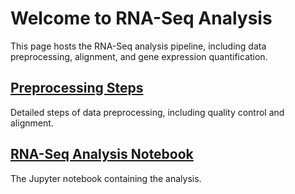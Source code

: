 # Welcome to RNA-Seq Analysis

This page hosts the RNA-Seq analysis pipeline, including data preprocessing, alignment, and gene expression quantification.

## [Preprocessing Steps](scripts/preprocessing.md)
Detailed steps of data preprocessing, including quality control and alignment.

## [RNA-Seq Analysis Notebook](scripts/count_anlaysis.md)
The Jupyter notebook containing the analysis.
